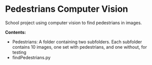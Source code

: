 Pedestrians Computer Vision
===

School project using computer vision to find pedestrians in images.

**Contents:**
- Pedestrians: A folder containing two subfolders. Each subfolder contains 10 images, one set with pedestrians, and one without, for testing
- findPedestrians.py
